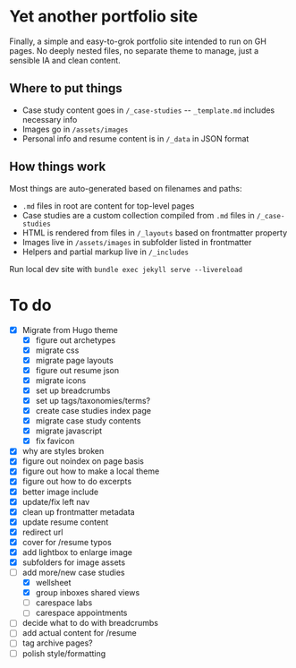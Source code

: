 # Yet another portfolio site
Finally, a simple and easy-to-grok portfolio site intended to run on GH pages. No deeply nested files, no separate theme to manage, just a sensible IA and clean content.

## Where to put things
- Case study content goes in `/_case-studies` -- `_template.md` includes necessary info
- Images go in `/assets/images`
- Personal info and resume content is in `/_data` in JSON format

## How things work
Most things are auto-generated based on filenames and paths:
- `.md` files in root are content for top-level pages
- Case studies are a custom collection compiled from `.md` files in `/_case-studies`
- HTML is rendered from files in `/_layouts` based on frontmatter property
- Images live in `/assets/images` in subfolder listed in frontmatter
- Helpers and partial markup live in `/_includes`

Run local dev site with `bundle exec jekyll serve --livereload`

# To do
- [x] Migrate from Hugo theme
  - [x] figure out archetypes
  - [x] migrate css
  - [x] migrate page layouts
  - [x] figure out resume json
  - [x] migrate icons
  - [x] set up breadcrumbs
  - [x] set up tags/taxonomies/terms?
  - [x] create case studies index page
  - [x] migrate case study contents
  - [x] migrate javascript
  - [x] fix favicon
- [x] why are styles broken
- [x] figure out noindex on page basis
- [x] figure out how to make a local theme
- [x] figure out how to do excerpts
- [x] better image include
- [x] update/fix left nav
- [x] clean up frontmatter metadata
- [x] update resume content
- [x] redirect url
- [x] cover for /resume typos
- [x] add lightbox to enlarge image
- [x] subfolders for image assets
- [ ] add more/new case studies
  - [x] wellsheet
  - [x] group inboxes shared views
  - [ ] carespace labs
  - [ ] carespace appointments
- [ ] decide what to do with breadcrumbs
- [ ] add actual content for /resume
- [ ] tag archive pages?
- [ ] polish style/formatting
